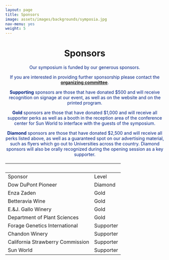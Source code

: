 ```yaml
---
layout: page
title: Sponsors
image: assets/images/backgrounds/symposia.jpg
nav-menu: yes
weight: 5
---
```


<!-- Main -->
<div id="main" class="alt">

<!-- One -->

<div class="inner">
<center>

<h1>Sponsors</h1>

</center>

<!-- Content -->
<!-- Table -->

<center>
<p style="color:#002285;">Our symposium is funded by our generous sponsors.</p>
</center>

<center>
<p style="color:#002285;">If you are interested in providing further sponsorship please contact the <b><a href="http://plantsciencesymposium.ucdavis.edu/organizers.html"> organizing committee</a></b>.</p>
</center>

<center>
<p style="color:#002285;"><b>Supporting</b> sponsors are those that have donated $500 and will receive recognition on signage at our event, as well as on the website and on the printed program.</p>
</center>

<center>
<p style="color:#002285;"><b>Gold</b> sponsors are those that have donated $1,000 and will receive all supporter perks as well as a booth in the reception area of the conference center for Sun World to interface with the guests of the symposium.</p>
</center>
 
 <center>
<p style="color:#002285;"><b>Diamond</b> sponsors are those that have donated $2,500 and will receive all perks listed above, as well as a guaranteed spot on our advertising material, such as flyers which go out to Universities across the country. Diamond sponsors will also be orally recognized during the opening session as a key supporter.</p>
</center>


<h6>
<div class="table-wrapper">
<table>
<thead>
<tr>
<th>&nbsp;</th>
<th>&nbsp;</th>
</tr>
</thead>

<tbody>

<tr>
<td>Sponsor</td><td>Level</td>
</tr>

<tr>
<td>Dow DuPont Pioneer</td><td>Diamond</td>
</tr>

<tr>
<td>Enza Zaden</td><td>Gold</td>
</tr>

<tr>
<td>Betteravia Wine</td><td>Gold</td>
</tr>

<tr>
<td>E.&J. Gallo Winery</td><td>Gold</td>
</tr>

<tr>
<td>Department of Plant Sciences</td><td>Gold</td>
</tr>

<tr>
<td>Forage Genetics International</td><td>Supporter</td>
</tr>

<tr>
<td>Chandon Winery</td><td>Supporter</td>
</tr>

<tr>
<td>California Strawberry Commission</td><td>Supporter</td>
</tr>

<tr>
<td>Sun World</td><td>Supporter</td>
</tr>

</tbody>
</table>

</div>
</h6>
</div>

